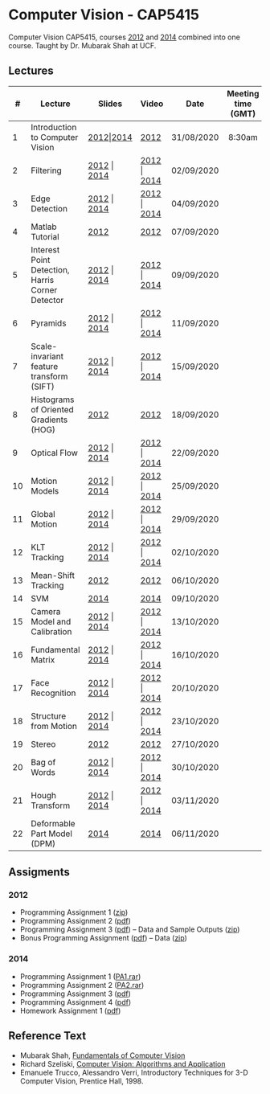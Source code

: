 # Computer Vision - CAP5415

Computer Vision CAP5415, courses [2012](https://www.crcv.ucf.edu/courses/cap5415-fall-2012/) and [2014](https://www.crcv.ucf.edu/courses/cap5415-fall-2014/) combined into one course. Taught by Dr. Mubarak Shah at UCF.


## Lectures


| # | Lecture | Slides | Video | Date | Meeting time (GMT) |
| --- | --- | --- | --- | --- | :---: |
| 1 | Introduction to Computer Vision | [2012](https://www.crcv.ucf.edu/wp-content/uploads/2019/03/CAP5415_Fall2012_Lecture-1-CVIntroduction.pdf)\|[2014](https://www.crcv.ucf.edu/wp-content/uploads/2019/03/CVIntroductionAugust2014.pdf) | [2012](https://www.youtube.com/watch?v=715uLCHt4jE&feature=plcp) | 31/08/2020 | 8:30am |
| 2 | Filtering | [2012](https://www.crcv.ucf.edu/wp-content/uploads/2019/03/CAP5415_Fall2012_Lecture-2-Filtering.pdf) \| [2014](https://www.crcv.ucf.edu/wp-content/uploads/2019/03/Lecture-2-Filtering.pdf) | [2012](https://www.youtube.com/watch?v=1THuCOKNn6U&feature=plcp) \| [2014](https://www.youtube.com/watch?v=SYVrLncRYlU&list=UUlOghZ_xkI1km31IeoY-9Bw) | 02/09/2020 | |
| 3 | Edge Detection | [2012](https://www.crcv.ucf.edu/wp-content/uploads/2019/03/CAP5415_Fall2012_Lecture-3-EdgeDetection.pdf) \| [2014](https://www.crcv.ucf.edu/wp-content/uploads/2019/03/Lecture-3-EdgeDetection.pdf) | [2012](https://www.youtube.com/watch?v=lC-IrZsdTrw) \| [2014](https://www.youtube.com/watch?v=7mEiTU-XgCo) | 04/09/2020 | |
| 4 | Matlab Tutorial | [2012](https://www.crcv.ucf.edu/wp-content/uploads/2019/03/CAP5415_Fall2012_matlabTutorial.zip) | [2012](https://www.youtube.com/watch?v=sm9m5QSC7Dk) | 07/09/2020 | |
| 5 | Interest Point Detection, Harris Corner Detector | [2012](https://www.crcv.ucf.edu/wp-content/uploads/2019/03/CAP5415_Fall2012_Lecture-4-Harris.pdf) \| [2014](https://www.crcv.ucf.edu/wp-content/uploads/2019/03/Lecture-4-Harris.pdf) | [2012](https://www.youtube.com/watch?v=lC-IrZsdTrw) \| [2014](https://www.youtube.com/watch?v=7mEiTU-XgCo) | 09/09/2020 | |
| 6 | Pyramids | [2012](https://www.crcv.ucf.edu/wp-content/uploads/2019/03/CAP5415_Fall2012_Lecture-7-Pyramids.pdf) \| [2014](https://www.crcv.ucf.edu/wp-content/uploads/2019/03/Lecture-5-Pyramids.pdf) | [2012](https://www.youtube.com/watch?v=NiGcuurpV5o) \| [2014](https://www.youtube.com/watch?v=KO7jJt0WHag) | 11/09/2020 | |
| 7 | Scale-invariant feature transform (SIFT) | [2012](https://www.crcv.ucf.edu/wp-content/uploads/2019/03/CAP5415_Fall2012_Lecture-5-SIFT.pdf) \| [2014](https://www.crcv.ucf.edu/wp-content/uploads/2019/03/Lecture-6-SIFT.pdf) | [2012](https://www.youtube.com/watch?v=NPcMS49V5hg) \| [2014](https://www.youtube.com/watch?v=L77m5xuDSKw) | 15/09/2020 | |
| 8 | Histograms of Oriented Gradients (HOG) | [2012](https://www.crcv.ucf.edu/wp-content/uploads/2019/03/CAP5415_Fall2012_Lecture-6a-Hog.pdf) | [2012](https://www.youtube.com/watch?v=0Zib1YEE4LU) | 18/09/2020 | |
| 9 | Optical Flow | [2012](https://www.crcv.ucf.edu/wp-content/uploads/2019/03/CAP5415_Fall2012_Lecture-6b-OpticalFlow.pdf) \| [2014](https://www.crcv.ucf.edu/wp-content/uploads/2019/03/Lecture-7-OpticalFlow.pdf) | [2012](https://www.youtube.com/watch?v=5VyLAH8BhF8) \| [2014](https://www.youtube.com/embed/kJouUVZ0QqU) | 22/09/2020 | |
| 10 | Motion Models | [2012](https://www.crcv.ucf.edu/wp-content/uploads/2019/03/CAP5415_Fall2012_Lecture-8-MotionModels.pdf) \| [2014](https://www.crcv.ucf.edu/wp-content/uploads/2019/03/Lecture-8-MotionModels.pdf) | [2012](https://www.youtube.com/watch?v=dW_F2C-kNfo) \| [2014](https://www.youtube.com/watch?v=0XRFxxpj4sM) | 25/09/2020 | |
| 11 | Global Motion | [2012](https://www.crcv.ucf.edu/wp-content/uploads/2019/03/CAP5415_Fall2012_Lecture-9-GlobalMotion.pdf) \| [2014](https://www.crcv.ucf.edu/wp-content/uploads/2019/03/Lecture-9-GlobalMotion.pdf) | [2012](https://www.youtube.com/watch?v=fI6-02ATz4w) \| [2014](https://www.youtube.com/watch?v=Y3edhZR-vyA) | 29/09/2020 | |
| 12 | KLT Tracking | [2012](https://www.crcv.ucf.edu/wp-content/uploads/2019/03/CAP5415_Fall2012_Lecture-10-KLT.pdf) \| [2014](https://www.crcv.ucf.edu/wp-content/uploads/2019/03/Lecture-10-KLT.pdf) | [2012](https://www.youtube.com/watch?v=tzO245uWQxA) \| [2014](https://www.youtube.com/watch?v=m3WroZG38zc) | 02/10/2020 | |
| 13 | Mean-Shift Tracking | [2012](https://www.crcv.ucf.edu/wp-content/uploads/2019/03/CAP5415_Fall2012_Lecture-11-MeanShiftTracking.pdf) | [2012](https://www.youtube.com/watch?v=M8B3RZVqgOo) | 06/10/2020 | |
| 14 | SVM | [2014](https://www.crcv.ucf.edu/wp-content/uploads/2019/03/Lecture-11-SVM.pdf) | [2014](https://www.youtube.com/watch?v=MNEK4Vc0Ddw) | 09/10/2020 | |
| 15 | Camera Model and Calibration | [2012](https://www.crcv.ucf.edu/wp-content/uploads/2019/03/CAP5415_Fall2012_Lecture-12-CameraModel.pdf) \| [2014](https://www.crcv.ucf.edu/wp-content/uploads/2019/03/Lecture-12-CameraModel.pdf) | [2012](https://www.youtube.com/watch?v=NWOL8yXL6xI) \| [2014](https://www.youtube.com/watch?v=HoBKG82A9xs) | 13/10/2020 | |
| 16 | Fundamental Matrix | [2012](https://www.crcv.ucf.edu/wp-content/uploads/2019/03/CAP5415_Fall2012_Lecture-13-FundamentalMatrix.pdf) \| [2014](https://www.crcv.ucf.edu/wp-content/uploads/2019/03/Lecture-13-FundamentalMatrix.pdf) | [2012](https://www.youtube.com/watch?v=K-j704F6F7Q) \| [2014](https://www.youtube.com/watch?v=1X93H_0_W5k) | 16/10/2020 | |
| 17 | Face Recognition | [2012](https://www.crcv.ucf.edu/wp-content/uploads/2019/03/CAP5415_Fall2012_Lecture-14-FaceRecognition.pdf) \| [2014](https://www.crcv.ucf.edu/wp-content/uploads/2019/03/Lecture-14-FaceRecognition.pdf) | [2012](https://www.youtube.com/watch?v=LYgBqJorF44) \| [2014](https://www.youtube.com/watch?v=xqrJfXkHw8s) | 20/10/2020 | |
| 18 | Structure from Motion | [2012](https://www.crcv.ucf.edu/wp-content/uploads/2019/03/CAP5415_Fall2012_Lecture-15-SFM.pdf) \| [2014](https://www.crcv.ucf.edu/wp-content/uploads/2019/03/Lecture-15-SFM.pdf) | [2012](https://www.youtube.com/watch?v=zdKX7Xo3Cb8) \| [2014](https://www.youtube.com/watch?v=t4MSBOllO1I) | 23/10/2020 | |
| 19 | Stereo | [2012](https://www.crcv.ucf.edu/wp-content/uploads/2019/03/CAP5415_Fall2012_Lecture-16-Stereo.pdf) | [2012](https://www.youtube.com/watch?v=jzis4WE3Vc8) | 27/10/2020 | |
| 20 | Bag of Words | [2012](https://www.crcv.ucf.edu/wp-content/uploads/2019/03/CAP5415_Fall2012_Lecture-17-BagOfWords.pdf) \| [2014](https://www.crcv.ucf.edu/wp-content/uploads/2019/03/Lecture-16-BagOfWords.pdf) | [2012](https://www.youtube.com/watch?v=iGZpJZhqEME) \| [2014](https://www.youtube.com/watch?v=QqT7fPVh2yE) | 30/10/2020 | |
| 21 | Hough Transform | [2012](https://www.crcv.ucf.edu/wp-content/uploads/2019/03/CAP5415_Fall2012_Lecture-18-HoughTransform.pdf) \| [2014](https://www.crcv.ucf.edu/wp-content/uploads/2019/03/Lecture-17-HoughTransform.pdf) | [2012](https://www.youtube.com/watch?v=hYcugbbf9ug) \| [2014](https://www.youtube.com/watch?v=tAGiK1Ev6Ng) | 03/11/2020 | |
| 22 | Deformable Part Model (DPM) | [2014](https://www.crcv.ucf.edu/wp-content/uploads/2019/03/Lecture-18-DPM.pdf) | [2014](https://www.youtube.com/watch?v=2DihVLm8v38) | 06/11/2020 | |


## Assigments

### 2012
* Programming Assignment 1 ([zip](https://www.crcv.ucf.edu/wp-content/uploads/2019/03/CAP5415_Fall2012_PA1.zip))
* Programming Assignment 2 ([pdf](https://www.crcv.ucf.edu/wp-content/uploads/2019/03/CAP5415_Fall2012_PA2.pdf))
* Programming Assignment 3 ([pdf](https://www.crcv.ucf.edu/wp-content/uploads/2019/03/CAP5415_Fall2012_PA3.pdf)) – Data and Sample Outputs ([zip](https://www.crcv.ucf.edu/wp-content/uploads/2019/03/CAP5415_Fall2012_PA3_data.zip))
* Bonus Programming Assignment ([pdf](https://www.crcv.ucf.edu/wp-content/uploads/2019/03/CAP5415_Fall2012_BonusProgramAssignment.pdf)) – Data ([zip](https://www.crcv.ucf.edu/wp-content/uploads/2019/03/CAP5415_Fall2012_PA4_data.zip))

### 2014
* Programming Assignment 1 ([PA1.rar](https://www.crcv.ucf.edu/datasets/files/PA1.rar))
* Programming Assignment 2 ([PA2.rar](https://www.crcv.ucf.edu/wp-content/uploads/2019/03/PA2.rar))
* Programming Assignment 3 ([pdf](https://www.crcv.ucf.edu/wp-content/uploads/2019/03/Assignment3_1.pdf))
* Programming Assignment 4 ([pdf](https://www.crcv.ucf.edu/wp-content/uploads/2019/03/Assignment4.pdf))
* Homework Assignment 1 ([pdf](https://www.crcv.ucf.edu/wp-content/uploads/2019/03/Homework-2014_Final.pdf))


## Reference Text
* Mubarak Shah, [Fundamentals of Computer Vision](http://www.cs.ucf.edu/courses/cap6411/book.pdf)
* Richard Szeliski, [Computer Vision: Algorithms and Application](http://szeliski.org/Book/drafts/SzeliskiBook_20100903_draft.pdf)
* Emanuele Trucco, Alessandro Verri, Introductory Techniques for 3-D Computer Vision, Prentice Hall, 1998.
